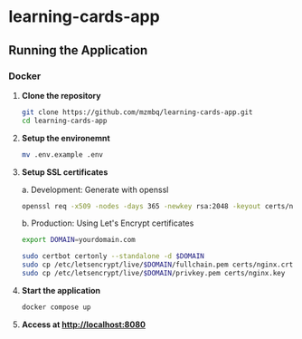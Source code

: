 # learning-cards-app

## Running the Application

### Docker

1. **Clone the repository**

   ```bash
   git clone https://github.com/mzmbq/learning-cards-app.git
   cd learning-cards-app
   ```

2. **Setup the environemnt**

   ```bash
   mv .env.example .env
   ```

3. **Setup SSL certificates**

   a. Development: Generate with openssl

   ```bash
   openssl req -x509 -nodes -days 365 -newkey rsa:2048 -keyout certs/nginx.key -out certs/nginx.crt
   ```

   b. Production: Using Let's Encrypt certificates

   ```bash
   export DOMAIN=yourdomain.com

   sudo certbot certonly --standalone -d $DOMAIN
   sudo cp /etc/letsencrypt/live/$DOMAIN/fullchain.pem certs/nginx.crt
   sudo cp /etc/letsencrypt/live/$DOMAIN/privkey.pem certs/nginx.key
   ```

4. **Start the application**

   ```bash
   docker compose up
   ```

5. **Access at [http://localhost:8080](http://localhost:8080)**
